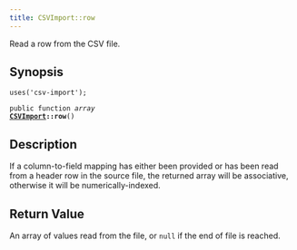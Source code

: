 ```yaml
---
title: CSVImport::row
---
```


Read a row from the CSV file.

## Synopsis

<code>uses('csv-import');</code>

<code>public function <i>array</i> <b><a href="CSVImport">CSVImport</a>::row</b>()</code>

## Description

If a column-to-field mapping has either been provided or has been
read from a header row in the source file, the returned array will
be associative, otherwise it will be numerically-indexed.

## Return Value

An array of values read from the file, or `null` if
the end of file is reached.

